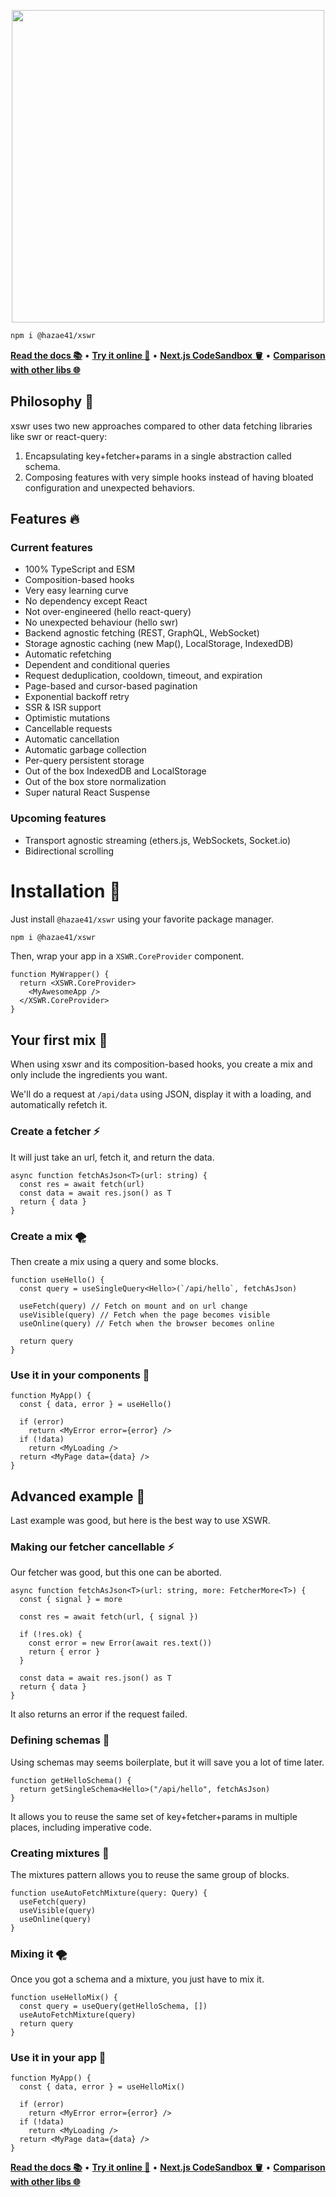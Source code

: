 <p align="center">
<img width="500"
src="https://user-images.githubusercontent.com/4405263/198222057-038c8fdc-a4b0-44c4-8aaf-e4ad1d301b28.png" />
</p>

```bash
npm i @hazae41/xswr
```

[**Read the docs 📚**](https://xswr.hazae41.me) • [**Try it online 🚀**](https://test.xswr.hazae41.me) • [**Next.js CodeSandbox 🪣**](https://codesandbox.io/p/sandbox/misty-butterfly-64m881) • [**Comparison with other libs 🌐**](https://xswr.hazae41.me/faq/comparison)

## Philosophy 🧠

xswr uses two new approaches compared to other data fetching libraries like swr or react-query:
1) Encapsulating key+fetcher+params in a single abstraction called schema.
2) Composing features with very simple hooks instead of having bloated configuration and unexpected behaviors.

## Features 🔥

### Current features

- 100% TypeScript and ESM
- Composition-based hooks
- Very easy learning curve
- No dependency except React
- Not over-engineered (hello react-query)
- No unexpected behaviour (hello swr)
- Backend agnostic fetching (REST, GraphQL, WebSocket)
- Storage agnostic caching (new Map(), LocalStorage, IndexedDB)
- Automatic refetching
- Dependent and conditional queries
- Request deduplication, cooldown, timeout, and expiration
- Page-based and cursor-based pagination
- Exponential backoff retry
- SSR & ISR support
- Optimistic mutations
- Cancellable requests
- Automatic cancellation
- Automatic garbage collection
- Per-query persistent storage
- Out of the box IndexedDB and LocalStorage
- Out of the box store normalization
- Super natural React Suspense

### Upcoming features

- Transport agnostic streaming (ethers.js, WebSockets, Socket.io)
- Bidirectional scrolling

# Installation 🔧

Just install `@hazae41/xswr` using your favorite package manager.

```bash
npm i @hazae41/xswr
```

Then, wrap your app in a `XSWR.CoreProvider` component.

```tsx
function MyWrapper() {
  return <XSWR.CoreProvider>
    <MyAwesomeApp />
  </XSWR.CoreProvider>
}
```

## Your first mix 🧪

When using xswr and its composition-based hooks, you create a mix and only include the ingredients you want.

We'll do a request at `/api/data` using JSON, display it with a loading, and automatically refetch it.

### Create a fetcher ⚡️

It will just take an url, fetch it, and return the data.

```tsx
async function fetchAsJson<T>(url: string) {
  const res = await fetch(url)
  const data = await res.json() as T
  return { data }
}
```

### Create a mix 🌪

Then create a mix using a query and some blocks.

```tsx
function useHello() {
  const query = useSingleQuery<Hello>(`/api/hello`, fetchAsJson)
  
  useFetch(query) // Fetch on mount and on url change
  useVisible(query) // Fetch when the page becomes visible
  useOnline(query) // Fetch when the browser becomes online

  return query
}
```

### Use it in your components 🚀

```tsx
function MyApp() {
  const { data, error } = useHello()

  if (error)
    return <MyError error={error} />
  if (!data)
    return <MyLoading />
  return <MyPage data={data} />
}
```

## Advanced example 🗿

Last example was good, but here is the best way to use XSWR.

### Making our fetcher cancellable ⚡️

Our fetcher was good, but this one can be aborted.

```tsx
async function fetchAsJson<T>(url: string, more: FetcherMore<T>) {
  const { signal } = more

  const res = await fetch(url, { signal })

  if (!res.ok) {
    const error = new Error(await res.text())
    return { error }
  }

  const data = await res.json() as T
  return { data }
}
```

It also returns an error if the request failed.

### Defining schemas 📐

Using schemas may seems boilerplate, but it will save you a lot of time later.

```tsx
function getHelloSchema() {
  return getSingleSchema<Hello>("/api/hello", fetchAsJson)
}
```

It allows you to reuse the same set of key+fetcher+params in multiple places, including imperative code.

### Creating mixtures 🧪

The mixtures pattern allows you to reuse the same group of blocks.

```tsx
function useAutoFetchMixture(query: Query) {
  useFetch(query)
  useVisible(query)
  useOnline(query)
}
```

### Mixing it 🌪

Once you got a schema and a mixture, you just have to mix it.

```tsx
function useHelloMix() {
  const query = useQuery(getHelloSchema, [])
  useAutoFetchMixture(query)
  return query
}
```

### Use it in your app 🚀

```tsx
function MyApp() {
  const { data, error } = useHelloMix()

  if (error)
    return <MyError error={error} />
  if (!data)
    return <MyLoading />
  return <MyPage data={data} />
}
```

[**Read the docs 📚**](https://xswr.hazae41.me) • [**Try it online 🚀**](https://test.xswr.hazae41.me) • [**Next.js CodeSandbox 🪣**](https://codesandbox.io/p/sandbox/misty-butterfly-64m881) • [**Comparison with other libs 🌐**](https://xswr.hazae41.me/faq/comparison)

